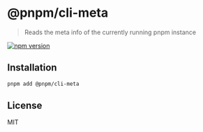 # @pnpm/cli-meta

> Reads the meta info of the currently running pnpm instance

[![npm version](https://img.shields.io/npm/v/@pnpm/cli-meta.svg)](https://www.npmjs.com/package/@pnpm/cli-meta)

## Installation

```sh
pnpm add @pnpm/cli-meta
```

## License

MIT
